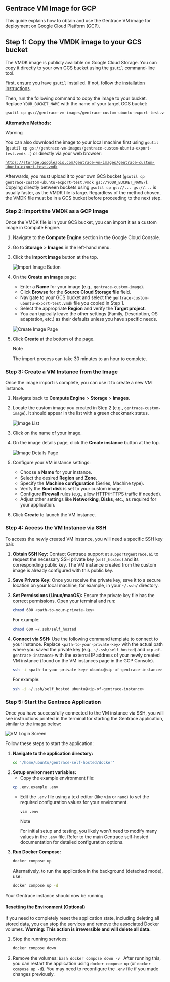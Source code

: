 ## Gentrace VM Image for GCP

This guide explains how to obtain and use the Gentrace VM image for deployment on Google Cloud Platform (GCP).

## Step 1: Copy the VMDK image to your GCS bucket

The VMDK image is publicly available on Google Cloud Storage. You can copy it directly to your own GCS bucket using the `gsutil` command-line tool.

First, ensure you have `gsutil` installed. If not, follow the [installation instructions](https://cloud.google.com/storage/docs/gsutil_install).

Then, run the following command to copy the image to your bucket. Replace `YOUR_BUCKET_NAME` with the name of your target GCS bucket:

```bash
gsutil cp gs://gentrace-vm-images/gentrace-custom-ubuntu-export-test.vmdk gs://YOUR_BUCKET_NAME/
```

**Alternative Methods:**

> [!WARNING]
> You can also download the image to your local machine first using `gsutil` (`gsutil cp gs://gentrace-vm-images/gentrace-custom-ubuntu-export-test.vmdk .`) or directly via your web browser:
>
> [`https://storage.googleapis.com/gentrace-vm-images/gentrace-custom-ubuntu-export-test.vmdk`](https://storage.googleapis.com/gentrace-vm-images/gentrace-custom-ubuntu-export-test.vmdk)
>
> Afterwards, you must upload it to your own GCS bucket (`gsutil cp gentrace-custom-ubuntu-export-test.vmdk gs://YOUR_BUCKET_NAME/`). Copying directly between buckets using `gsutil cp gs://... gs://...` is usually faster, as the VMDK file is large. Regardless of the method chosen, the VMDK file must be in a GCS bucket before proceeding to the next step.

### Step 2: Import the VMDK as a GCP Image

Once the VMDK file is in your GCS bucket, you can import it as a custom image in Compute Engine.

1.  Navigate to the **Compute Engine** section in the Google Cloud Console.
2.  Go to **Storage** > **Images** in the left-hand menu.
3.  Click the **Import image** button at the top.

    ![Import Image Button](images/import-image.png)

4.  On the **Create an image** page:

    - Enter a **Name** for your image (e.g., `gentrace-custom-image`).
    - Click **Browse** for the **Source Cloud Storage file** field.
    - Navigate to your GCS bucket and select the `gentrace-custom-ubuntu-export-test.vmdk` file you copied in Step 1.
    - Select the appropriate **Region** and verify the **Target project**.
    - You can typically leave the other settings (Family, Description, OS adaptation, etc.) as their defaults unless you have specific needs.

    ![Create Image Page](images/migrate-vm.png)

5.  Click **Create** at the bottom of the page.

    > [!NOTE]
    > The import process can take 30 minutes to an hour to complete.

### Step 3: Create a VM Instance from the Image

Once the image import is complete, you can use it to create a new VM instance.

1.  Navigate back to **Compute Engine** > **Storage** > **Images**.
2.  Locate the custom image you created in Step 2 (e.g., `gentrace-custom-image`). It should appear in the list with a green checkmark status.

    ![Image List](images/create-vm-from-image.png)

3.  Click on the name of your image.
4.  On the image details page, click the **Create instance** button at the top.

    ![Image Details Page](images/create-vm-from-image-2.png)

5.  Configure your VM instance settings:
    - Choose a **Name** for your instance.
    - Select the desired **Region** and **Zone**.
    - Specify the **Machine configuration** (Series, Machine type).
    - Verify the **Boot disk** is set to your custom image.
    - Configure **Firewall** rules (e.g., allow HTTP/HTTPS traffic if needed).
    - Adjust other settings like **Networking**, **Disks**, etc., as required for your application.
6.  Click **Create** to launch the VM instance.

### Step 4: Access the VM Instance via SSH

To access the newly created VM instance, you will need a specific SSH key pair.

1.  **Obtain SSH Key:** Contact Gentrace support at `support@gentrace.ai` to request the necessary SSH private key (`self_hosted`) and its corresponding public key. The VM instance created from the custom image is already configured with this public key.
2.  **Save Private Key:** Once you receive the private key, save it to a secure location on your local machine, for example, in your `~/.ssh/` directory.
3.  **Set Permissions (Linux/macOS):** Ensure the private key file has the correct permissions. Open your terminal and run:
    ```bash
    chmod 600 <path-to-your-private-key>
    ```
    For example:
    ```bash
    chmod 600 ~/.ssh/self_hosted
    ```
4.  **Connect via SSH:** Use the following command template to connect to your instance. Replace `<path-to-your-private-key>` with the actual path where you saved the private key (e.g., `~/.ssh/self_hosted`) and `<ip-of-gentrace-instance>` with the external IP address of your newly created VM instance (found on the VM instances page in the GCP Console).

    ```bash
    ssh -i <path-to-your-private-key> ubuntu@<ip-of-gentrace-instance>
    ```

    For example:

    ```bash
    ssh -i ~/.ssh/self_hosted ubuntu@<ip-of-gentrace-instance>
    ```

### Step 5: Start the Gentrace Application

Once you have successfully connected to the VM instance via SSH, you will see instructions printed in the terminal for starting the Gentrace application, similar to the image below:

![VM Login Screen](images/vm-login-screen.png)

Follow these steps to start the application:

1.  **Navigate to the application directory:**
    ```bash
    cd '/home/ubuntu/gentrace-self-hosted/docker'
    ```
2.  **Setup environment variables:**
    - Copy the example environment file:
    ```bash
    cp .env.example .env
    ```
    - Edit the `.env` file using a text editor (like `vim` or `nano`) to set the required configuration values for your environment.
      ```bash
      vim .env
      ```
      > [!NOTE]
      > For initial setup and testing, you likely won't need to modify many values in the `.env` file. Refer to the main Gentrace self-hosted documentation for detailed configuration options.
3.  **Run Docker Compose:**
    ```bash
    docker compose up
    ```
    Alternatively, to run the application in the background (detached mode), use:
    ```bash
    docker compose up -d
    ```

Your Gentrace instance should now be running.

#### Resetting the Environment (Optional)

If you need to completely reset the application state, including deleting all stored data, you can stop the services and remove the associated Docker volumes. **Warning: This action is irreversible and will delete all data.**

1.  Stop the running services:
    ```bash
    docker compose down
    ```
2.  Remove the volumes:
    `bash
docker compose down -v
`
    After running this, you can restart the application using `docker compose up` (or `docker compose up -d`). You may need to reconfigure the `.env` file if you made changes previously.
